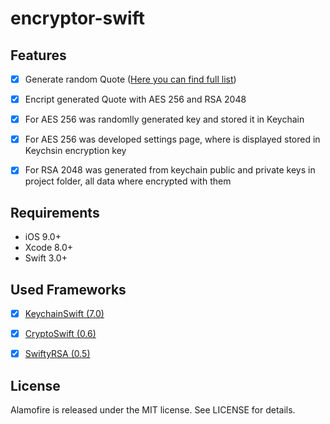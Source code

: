 # encryptor-swift

## Features

- [x] Generate random Quote ([Here you can find full list](http://www.brainyquote.com/quotes/topics/topic_funny.html?SPvm=1&vm=l))
- [x] Encript generated Quote with AES 256 and RSA 2048
- [x] For AES 256 was randomlly generated key and stored it in Keychain
- [x] For AES 256 was developed settings page, where is displayed stored in Keychsin encryption key
- [x] For RSA 2048 was generated from keychain public and private keys in project folder, all data where encrypted with them


## Requirements

- iOS 9.0+
- Xcode 8.0+
- Swift 3.0+


## Used Frameworks

- [x] [KeychainSwift (7.0)](https://github.com/marketplacer/keychain-swift)
- [x] [CryptoSwift (0.6)](https://github.com/krzyzanowskim/CryptoSwift)
- [x] [SwiftyRSA (0.5)](https://github.com/TakeScoop/SwiftyRSA)


## License

Alamofire is released under the MIT license. See LICENSE for details.